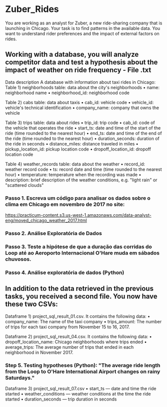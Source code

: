 # Zuber_Rides

You are working as an analyst for Zuber, a new ride-sharing company that is launching in Chicago. Your task is to find patterns in the available data. You want to understand rider preferences and the impact of external factors on rides.

## Working with a database, you will analyze competitor data and test a hypothesis about the impact of weather on ride frequency - File .txt 
Data description
A database with information about taxi rides in Chicago:
Table 1) neighborhoods table: data about the city's neighborhoods
• name: neighborhood name
• neighborhood_id: neighborhood code

Table 2) cabs table: data about taxis
• cab_id: vehicle code
• vehicle_id: vehicle's technical identification
• company_name: company that owns the vehicle

Table 3) trips table: data about rides
• trip_id: trip code
• cab_id: code of the vehicle that operates the ride
• start_ts: date and time of the start of the ride (time rounded to the nearest hour)
• end_ts: date and time of the end of the ride (time rounded to the nearest hour)
• duration_seconds: duration of the ride in seconds
• distance_miles: distance traveled in miles
• pickup_location_id: pickup location code
• dropoff_location_id: dropoff location code

Table 4) weather_records table: data about the weather
• record_id: weather record code
• ts: record date and time (time rounded to the nearest hour)
• temperature: temperature when the recording was made
• description: brief description of the weather conditions, e.g. "light rain" or "scattered clouds"

### Passo 1. Escreva um código para analisar os dados sobre o clima em Chicago em novembro de 2017 no site:
https://practicum-content.s3.us-west-1.amazonaws.com/data-analyst-eng/moved_chicago_weather_2017.html
### Passo 2. Análise Exploratória de Dados
### Passo 3. Teste a hipótese de que a duração das corridas do Loop até ao Aeroporto Internacional O'Hare muda em sábados chuvosos.
### Passo 4. Análise exploratória de dados (Python)

## In addition to the data retrieved in the previous tasks, you received a second file. You now have these two CSVs:
Dataframe 1) project_sql_result_01.csv. It contains the following data:
• company_name: The name of the taxi company
• trips_amount: The number of trips for each taxi company from November 15 to 16, 2017.

Dataframe 2) project_sql_result_04.csv. It contains the following data:
• dropoff_location_name: Chicago neighborhoods where trips ended
• average_trips: The average number of trips that ended in each neighborhood in November 2017.

### Step 5. Testing hypotheses (Python): "The average ride length from the Loop to O'Hare International Airport changes on rainy Saturdays."
Dataframe 3) project_sql_result_07.csv 
• start_ts — date and time the ride started
• weather_conditions — weather conditions at the time the ride started
• duration_seconds — trip duration in seconds
